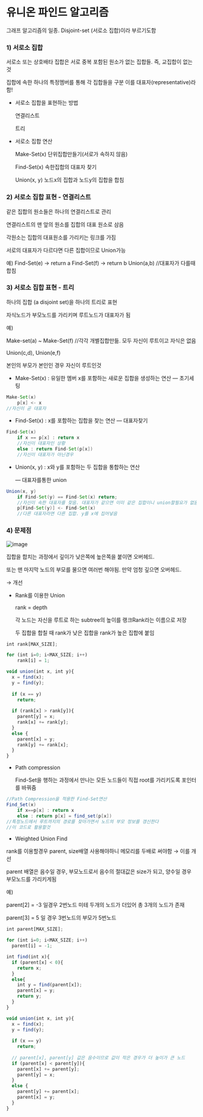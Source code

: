 # 유니온 파인드 알고리즘

그래프 알고리즘의 일종. Disjoint-set (서로소 집합)이라 부르기도함

### 1) 서로소 집합

서로소 또는 상호배타 집합은 서로 중복 포함된 원소가 없는 집합들. 즉, 교집합이 없는것

집합에 속한 하나의 특정멤버를 통해 각 집합들을 구분
이를 대표자(representative)라 함!

- 서로소 집합을 표현하는 방법
    
    연결리스트
    
    트리
    
- 서로소 집합 연산
    
    Make-Set(x)  단위집합만들기(서로가 속하지 않음)
    
    Find-Set(x)  속한집합의 대표자 찾기
    
    Union(x, y)  노드x의 집합과 노드y의 집합을 합침
    

### 2) 서로소 집합 표현 - 연결리스트

같은 집합의 원소들은 하나의 연결리스트로 관리

연결리스트의 맨 앞의 원소를 집합의 대표 원소로 삼음

각원소는 집합의 대표원소를 가리키는 링크를 가짐

서로의 대표자가 다르다면 다른 집합이므로 Union가능

예) 
Find-Set(e)  → return a
Find-Set(f)   → return b
Union(a,b)     //대표자가 다를때 합침

### 3) 서로소 집합 표현 - 트리

하나의 집합 (a disjoint set)을 하나의 트리로 표현

자식노드가 부모노드를 가리키며 루트노드가 대표자가 됨

예)

Make-set(a) ~ Make-Set(f)   //각각 개별집합만듦. 모두 자신이 루트이고 자식은 없음

Union(c,d), Union(e,f)

본인의 부모가 본인인 경우 자신이 루트인것

- Make-Set(x) : 유일한 멤버 x를 포함하는 새로운 집합을 생성하는 연산 — 초기세팅

```java
Make-Set(x)
	p[x] <- x
//자신이 곧 대표자
```

- Find-Set(x) : x를 포함하는 집합을 찾는 연산 — 대표자찾기

```java
Find-Set(x)
	if x == p[x] : return x
	//자신이 대표자인 상황
	else : return Find-Set(p[x])
	//자신이 대표자가 아닌경우
```

- Union(x, y) : x와 y를 포함하는 두 집합을 통합하는 연산
    
    — 대표자를통한 union
    

```java
Union(x, y)
	if Find-Set(y) == Find-Set(x) return;
	//자신이 속한 대표자를 찾음. 대표자가 같으면 이미 같은 집합이니 union할필요가 없음
	p[Find-Set(y)] <- Find-Set(x)
	//다른 대표자라면 다른 집합. y를 x에 집어넣음
```

### 4) 문제점

![image](https://user-images.githubusercontent.com/55391944/140275017-0ff6189b-5a24-49b2-905f-b44cbb20caa3.png)


집합을 합치는 과정에서 깊이가 낮은쪽에 높은쪽을 붙이면 오버헤드.

또는 맨 마지막 노드의 부모를 물으면 여러번 해야됨. 만약 엄청 깊으면 오버헤드.

→ 개선

- Rank를 이용한 Union
    
    rank = depth
    
    각 노드는 자신을 루트로 하는 subtree의 높이를 랭크Rank라는 이름으로 저장
    
    두 집합을 합칠 때 rank가 낮은 집합을 rank가 높은 집합에 붙임
    

```jsx
int rank[MAX_SIZE];

for (int i=0; i<MAX_SIZE; i++)
	rank[i] = 1;

void union(int x, int y){
  x = find(x);
  y = find(y);
  
  if (x == y)
    return;
  
  if (rank[x] > rank[y]){
    parent[y] = x;
    rank[x] += rank[y];
  }
  else {
    parent[x] = y;
    rank[y] += rank[x];
  }
}
```

- Path compression
    
    Find-Set을 행하는 과정에서 만나는 모든 노드들이 직접 root를 가리키도록 포인터를 바꿔줌
    

```java
//Path Compression을 적용한 Find-Set연산
Find_Set(x)
	if x==p[x] : return x
	else : return p[x] = find_set(p[x])
//특정노드에서 루트까지의 경로를 찾아가면서 노드의 부모 정보를 갱신한다
//이 코드로 활용할것
```

- Weighted Union Find

rank를 이용할경우 parent, size배열 사용해야하니 메모리를 두배로 써야함 → 이를 개선

parent 배열은 음수일 경우, 부모노드로서 음수의 절대값은 size가 되고, 양수일 경우 부모노드를 가리키게됨

예) 

parent[2] = -3 일경우 2번노드 미테 두개의 노드가 더있어 총 3개의 노드가 존재

parent[3] = 5 일 경우 3번노드의 부모가 5번노드

```jsx
int parent[MAX_SIZE];

for (int i=0; i<MAX_SIZE; i++)
  parent[i] = -1;

int find(int x){
  if (parent[x] < 0){
    return x;
  }
  else{
    int y = find(parent[x]);
    parent[x] = y;
    return y;
  }
}

void union(int x, int y){
  x = find(x);
  y = find(y);
  
  if (x == y)
    return;
  
  // parent[x], parent[y] 값은 음수이므로 값이 작은 경우가 더 높이가 큰 노드
  if (parent[x] < parent[y]){
    parent[x] += parent[y];
    parent[y] = x;
  }
  else {
    parent[y] += parent[x];
    parent[x] = y;
  }
}
```
